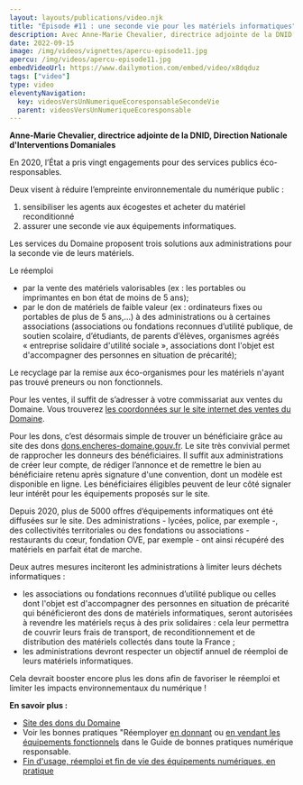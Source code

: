 ```yaml
---
layout: layouts/publications/video.njk
title: "Épisode #11 : une seconde vie pour les matériels informatiques"
description: Avec Anne-Marie Chevalier, directrice adjointe de la DNID
date: 2022-09-15
image: /img/videos/vignettes/apercu-episode11.jpg
apercu: /img/videos/apercu-episode11.jpg
embedVideoUrl: https://www.dailymotion.com/embed/video/x8dqduz
tags: ["video"]
type: video
eleventyNavigation:
  key: videosVersUnNumeriqueEcoresponsableSecondeVie
  parent: videosVersUnNumeriqueEcoresponsable
---
```


**Anne-Marie Chevalier, directrice adjointe de la DNID, Direction Nationale d'Interventions Domaniales**

En 2020, l’État a pris vingt engagements pour des services publics éco-responsables.

Deux visent à réduire l’empreinte environnementale du numérique public :  
1. sensibiliser les agents aux écogestes et acheter du matériel reconditionné
2. assurer une seconde vie aux équipements informatiques.

Les services du Domaine proposent trois solutions aux administrations pour la seconde vie de leurs matériels.

Le réemploi
- par la vente des matériels valorisables (ex : les portables ou imprimantes en bon état de moins de 5 ans); 
- par le don de matériels de faible valeur (ex : ordinateurs fixes ou portables de plus de 5 ans,…) à des administrations ou à certaines associations  (associations ou fondations reconnues d’utilité publique, de soutien scolaire, d’étudiants, de parents d’élèves, organismes agréés « entreprise solidaire d'utilité sociale », associations dont l'objet est d'accompagner des personnes en situation de précarité); 

Le recyclage par la remise aux éco-organismes pour les matériels n'ayant pas trouvé preneurs ou non fonctionnels. 

Pour les ventes, il suffit de s’adresser à votre commissariat aux ventes du Domaine. Vous trouverez [les coordonnées sur le site internet des ventes du Domaine](https://dons.encheres-domaine.gouv.fr/documents-telechargeables).

Pour les dons, c’est désormais simple de trouver un bénéficiaire grâce au site des dons [dons.encheres-domaine.gouv.fr](https://dons.encheres-domaine.gouv.fr/). Le site très convivial permet de rapprocher les donneurs des bénéficiaires. Il suffit aux administrations de créer leur compte, de rédiger l’annonce et de remettre le bien au bénéficiaire retenu après signature d'une convention, dont un modèle est disponible en ligne. Les bénéficiaires éligibles peuvent de leur côté signaler leur intérêt pour les équipements proposés sur le site.

Depuis 2020, plus de 5000 offres d’équipements informatiques ont été diffusées sur le site. Des administrations - lycées, police, par exemple -, des collectivités territoriales ou des fondations ou associations - restaurants du cœur, fondation OVE, par exemple - ont ainsi récupéré des matériels en parfait état de marche.

Deux autres mesures inciteront les administrations à limiter leurs déchets informatiques : 
- les associations ou fondations reconnues d’utilité publique ou celles dont l'objet est d'accompagner des personnes en situation de précarité qui bénéficieront des dons de matériels informatiques, seront autorisées à revendre les matériels reçus à des prix solidaires : cela leur permettra de couvrir leurs frais de transport, de reconditionnement et de distribution des matériels collectés dans toute la France ;
- les administrations devront respecter un objectif annuel de réemploi de leurs matériels informatiques.

Cela devrait booster encore plus les dons afin de favoriser le réemploi et limiter les impacts environnementaux du numérique !

**En savoir plus :**

* [Site des dons du Domaine](https://dons.encheres-domaine.gouv.fr/)
* Voir les bonnes pratiques "Réemployer [en donnant](https://ecoresponsable.numerique.gouv.fr/publications/bonnes-pratiques/fin-usage/reemployer-en-donnant/) ou [en vendant les équipements fonctionnels](https://ecoresponsable.numerique.gouv.fr/publications/bonnes-pratiques/fin-usage/reemployer-en-vendant/) dans le Guide de bonnes pratiques numérique responsable.
* [Fin d'usage, réemploi et fin de vie des équipements numériques, en pratique](https://ecoresponsable.numerique.gouv.fr/publications/fin-usage/)
